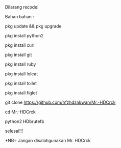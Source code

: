 Dilarang recode!

Bahan bahan :

pkg update && pkg upgrade

pkg install python2

pkg install curl

pkg install git

pkg install ruby

pkg install lolcat

pkg install toilet

pkg install figlet

git clone https://github.com/hfzhdzakwan/Mr.-HDCrck

cd Mr.-HDCrck

python2 HDbrutefb

selesai!!! 

*NB= Jangan disalahgunakan
Mr. HDCrck

